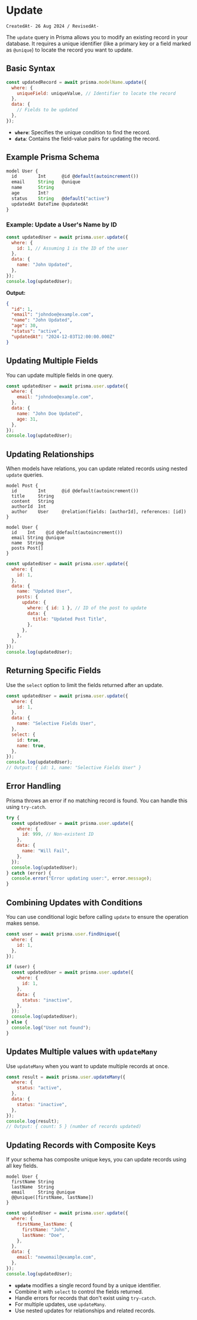 # Update

`CreatedAt- 26 Aug 2024 / RevisedAt-` 

The `update` query in Prisma allows you to modify an existing record in your database. It requires a unique identifier (like a primary key or a field marked as `@unique`) to locate the record you want to update.

## Basic Syntax

```jsx
const updatedRecord = await prisma.modelName.update({
  where: {
    uniqueField: uniqueValue, // Identifier to locate the record
  },
  data: {
    // Fields to be updated
  },
});
```

- **`where`**: Specifies the unique condition to find the record.
- **`data`**: Contains the field-value pairs for updating the record.

## Example Prisma Schema

```jsx
model User {
  id        Int      @id @default(autoincrement())
  email     String   @unique
  name      String
  age       Int?
  status    String   @default("active")
  updatedAt DateTime @updatedAt
}
```

### Example: Update a User's Name by ID

```jsx
const updatedUser = await prisma.user.update({
  where: {
    id: 1, // Assuming 1 is the ID of the user
  },
  data: {
    name: "John Updated",
  },
});
console.log(updatedUser);
```

**Output:**

```json
{
  "id": 1,
  "email": "johndoe@example.com",
  "name": "John Updated",
  "age": 30,
  "status": "active",
  "updatedAt": "2024-12-03T12:00:00.000Z"
}
```

## Updating Multiple Fields

You can update multiple fields in one query.

```jsx
const updatedUser = await prisma.user.update({
  where: {
    email: "johndoe@example.com",
  },
  data: {
    name: "John Doe Updated",
    age: 31,
  },
});
console.log(updatedUser);
```

## Updating Relationships

When models have relations, you can update related records using nested `update` queries.

```
model Post {
  id        Int      @id @default(autoincrement())
  title     String
  content   String
  authorId  Int
  author    User     @relation(fields: [authorId], references: [id])
}

model User {
  id    Int    @id @default(autoincrement())
  email String @unique
  name  String
  posts Post[]
}
```

```jsx
const updatedUser = await prisma.user.update({
  where: {
    id: 1,
  },
  data: {
    name: "Updated User",
    posts: {
      update: {
        where: { id: 1 }, // ID of the post to update
        data: {
          title: "Updated Post Title",
        },
      },
    },
  },
});
console.log(updatedUser);
```

## Returning Specific Fields

Use the `select` option to limit the fields returned after an update.

```jsx
const updatedUser = await prisma.user.update({
  where: {
    id: 1,
  },
  data: {
    name: "Selective Fields User",
  },
  select: {
    id: true,
    name: true,
  },
});
console.log(updatedUser);
// Output: { id: 1, name: "Selective Fields User" }
```

## Error Handling

Prisma throws an error if no matching record is found. You can handle this using `try-catch`.

```jsx
try {
  const updatedUser = await prisma.user.update({
    where: {
      id: 999, // Non-existent ID
    },
    data: {
      name: "Will Fail",
    },
  });
  console.log(updatedUser);
} catch (error) {
  console.error("Error updating user:", error.message);
}
```

## Combining Updates with Conditions

You can use conditional logic before calling `update` to ensure the operation makes sense.

```jsx
const user = await prisma.user.findUnique({
  where: {
    id: 1,
  },
});

if (user) {
  const updatedUser = await prisma.user.update({
    where: {
      id: 1,
    },
    data: {
      status: "inactive",
    },
  });
  console.log(updatedUser);
} else {
  console.log("User not found");
}
```

## Updates Multiple values with `updateMany`

Use `updateMany` when you want to update multiple records at once.

```jsx
const result = await prisma.user.updateMany({
  where: {
    status: "active",
  },
  data: {
    status: "inactive",
  },
});
console.log(result);
// Output: { count: 5 } (number of records updated)
```

## Updating Records with Composite Keys

If your schema has composite unique keys, you can update records using all key fields.

```
model User {
  firstName String
  lastName  String
  email     String @unique
  @@unique([firstName, lastName])
}
```

```jsx
const updatedUser = await prisma.user.update({
  where: {
    firstName_lastName: {
      firstName: "John",
      lastName: "Doe",
    },
  },
  data: {
    email: "newemail@example.com",
  },
});
console.log(updatedUser);
```

- **`update`** modifies a single record found by a unique identifier.
- Combine it with `select` to control the fields returned.
- Handle errors for records that don't exist using `try-catch`.
- For multiple updates, use `updateMany`.
- Use nested updates for relationships and related records.